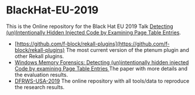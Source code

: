 # BlackHat-EU-2019

This is the Online repository for the Black Hat EU 2019 Talk [Detecting (un)Intentionally Hidden Injected Code by Examining Page Table Entries](https://www.blackhat.com/eu-19/briefings/schedule/index.html#detecting-unintentionally-hidden-injected-code-by-examining-page-table-entries-17856).

- [https://github.com/f-block/rekall-plugins](https://github.com/f-block/rekall-plugins) The most current version of the ptenum plugin and other Rekall plugins.
- [Windows Memory Forensics: Detecting (un)intentionally hidden injected Code by examining Page Table Entries
](https://www.sciencedirect.com/science/article/pii/S1742287619301574) The paper with more details and the evaluation results.
- [DFRWS-USA-2019](https://github.com/f-block/DFRWS-USA-2019) The online repository with all tools/data to reproduce the research results.

